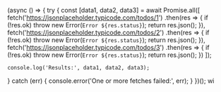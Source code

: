 (async () => {
  try {
    const [data1, data2, data3] = await Promise.all([
      fetch('https://jsonplaceholder.typicode.com/todos/1')
        .then(res => {
          if (!res.ok) throw new Error(`Error ${res.status}`);
          return res.json();
        }),
      fetch('https://jsonplaceholder.typicode.com/todos/2')
        .then(res => {
          if (!res.ok) throw new Error(`Error ${res.status}`);
          return res.json();
        }),
      fetch('https://jsonplaceholder.typicode.com/todos/3')
        .then(res => {
          if (!res.ok) throw new Error(`Error ${res.status}`);
          return res.json();
        })
    ]);

    console.log('Results:', data1, data2, data3);
  } catch (err) {
    console.error('One or more fetches failed:', err);
  }
})(); wi
